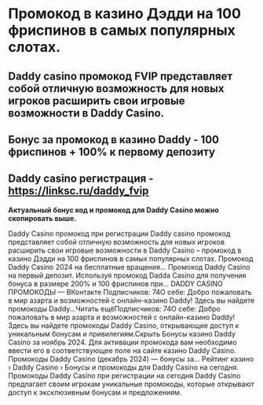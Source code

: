 #  Промокод в казино Дэдди на 100 фриспинов в самых популярных слотах.

## Daddy casino промокод FVIP представляет собой отличную возможность для новых игроков расширить свои игровые возможности в Daddy Casino.

## Бонус за промокод в казино Daddy - 100 фриспинов + 100% к первому депозиту

## Daddy casino регистрация - https://linksc.ru/daddy_fvip

**Актуальный бонус код и промокод для Daddy Casino можно скопировать выше.**


Daddy Casino промокод при регистрации Daddy casino промокод представляет собой отличную возможность для новых игроков расширить свои игровые возможности в Daddy Casino – промокод в казино Дэдди на 100 фриспинов в самых популярных слотах.
Промокод Daddy Casino 2024 на бесплатные вращения...
Промокод Daddy Casino на первый депозит. Используя промокод Dadda Casino для получения бонуса в размере 200% и 100 фриспинов при...
DADDY CASINO ПРОМОКОДЫ — ВКонтакте
Подписчиков: 74О себе: Добро пожаловать в мир азарта и возможностей с онлайн-казино Daddy! Здесь вы найдете промокоды Daddy...Читать ещёПодписчиков: 74О себе: Добро пожаловать в мир азарта и возможностей с онлайн-казино Daddy! Здесь вы найдете промокоды Daddy Casino, открывающие доступ к уникальным бонусам и привилегиям.Скрыть
Бонусы казино Daddy Casino за ноябрь 2024. Для активации промокода вам необходимо ввести его в соответствующее поле на сайте казино Daddy Casino.
Промокоды Daddy Casino (декабрь 2024) — бонусы за...
Рейтинг казино › Daddy Casino › Бонусы и промокоды для Daddy Casino на сегодня.
Промокоды Daddy Casino при регистрации на сегодня
Daddy Casino предлагает своим игрокам уникальные промокоды, которые открывают доступ к эксклюзивным бонусам и предложениям.
